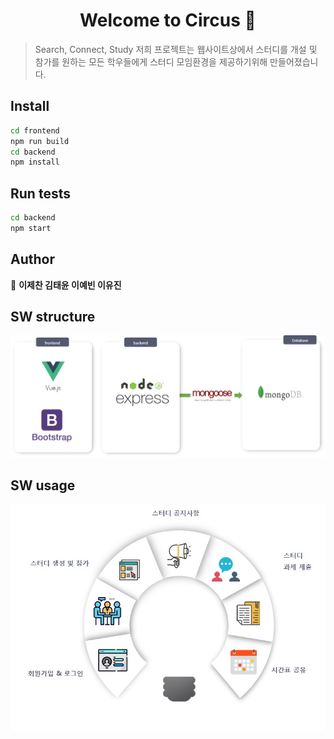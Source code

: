 <h1 align="center">Welcome to Circus 👋</h1>
<p>
</p>

> Search, Connect, Study 저희 프로젝트는 웹사이트상에서 스터디를 개설 및 참가를 원하는 모든 학우들에게 스터디 모임환경을 제공하기위해 만들어졌습니다.

## Install

```sh
cd frontend
npm run build
cd backend
npm install
```

## Run tests

```sh
cd backend
npm start
```

## Author

👤 **이제찬 김태윤 이예빈 이유진**

## SW structure

<img src='./swstack.jpg'>

## SW usage

<img src='./usage.jpg'>